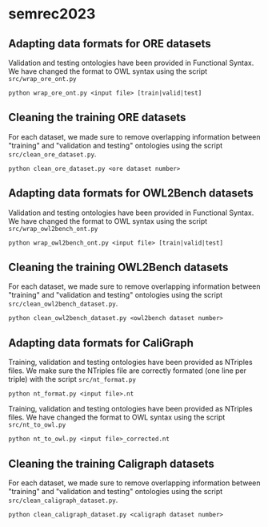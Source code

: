 # semrec2023


## Adapting data formats for ORE datasets

Validation and testing ontologies have been provided in Functional Syntax. We have changed the format to OWL syntax using the script `src/wrap_ore_ont.py`

```
python wrap_ore_ont.py <input file> [train|valid|test]
```


## Cleaning the training ORE datasets

For each dataset, we made sure to remove overlapping information between "training" and "validation and testing" ontologies using the script `src/clean_ore_dataset.py`.

```
python clean_ore_dataset.py <ore dataset number>
```


## Adapting data formats for OWL2Bench datasets

Validation and testing ontologies have been provided in Functional Syntax. We have changed the format to OWL syntax using the script `src/wrap_owl2bench_ont.py`

```
python wrap_owl2bench_ont.py <input file> [train|valid|test]
```


## Cleaning the training OWL2Bench datasets

For each dataset, we made sure to remove overlapping information between "training" and "validation and testing" ontologies using the script `src/clean_owl2bench_dataset.py`.

```
python clean_owl2bench_dataset.py <owl2bench dataset number>
```



## Adapting data formats for CaliGraph 

Training, validation and testing ontologies have been provided as NTriples files. We make sure the NTriples file are correctly formated (one line per triple) with the script `src/nt_format.py`

```
python nt_format.py <input file>.nt
```

Training, validation and testing ontologies have been provided as NTriples files. We have changed the format to OWL syntax using the script `src/nt_to_owl.py`

```
python nt_to_owl.py <input file>_corrected.nt
```


## Cleaning the training Caligraph datasets

For each dataset, we made sure to remove overlapping information between "training" and "validation and testing" ontologies using the script `src/clean_caligraph_dataset.py`.

```
python clean_caligraph_dataset.py <caligraph dataset number>
```
